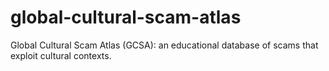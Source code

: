 # global-cultural-scam-atlas
Global Cultural Scam Atlas (GCSA): an educational database of scams that exploit cultural contexts.

